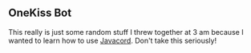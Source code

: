 ## OneKiss Bot
This really is just some random stuff I threw together at 3 am because I wanted to learn how to use [Javacord](https://github.com/Javacord). Don't take this seriously!